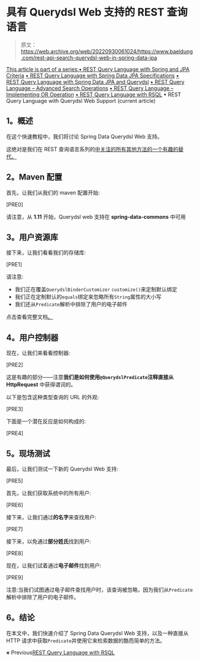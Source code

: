 # 具有 Querydsl Web 支持的 REST 查询语言

> 原文：<https://web.archive.org/web/20220930061024/https://www.baeldung.com/rest-api-search-querydsl-web-in-spring-data-jpa>

[This article is part of a series:](javascript:void(0);)[• REST Query Language with Spring and JPA Criteria](/web/20220701020622/https://www.baeldung.com/rest-search-language-spring-jpa-criteria)
[• REST Query Language with Spring Data JPA Specifications](/web/20220701020622/https://www.baeldung.com/rest-api-search-language-spring-data-specifications)
[• REST Query Language with Spring Data JPA and Querydsl](/web/20220701020622/https://www.baeldung.com/rest-api-search-language-spring-data-querydsl)
[• REST Query Language – Advanced Search Operations](/web/20220701020622/https://www.baeldung.com/rest-api-query-search-language-more-operations)
[• REST Query Language – Implementing OR Operation](/web/20220701020622/https://www.baeldung.com/rest-api-query-search-or-operation)
[• REST Query Language with RSQL](/web/20220701020622/https://www.baeldung.com/rest-api-search-language-rsql-fiql)
• REST Query Language with Querydsl Web Support (current article)

## **1。概述**

在这个快速教程中，我们将讨论 Spring Data Querydsl Web 支持。

这绝对是我们在 REST 查询语言系列的[中关注的所有其他方法的一个有趣的替代。](/web/20220701020622/https://www.baeldung.com/spring-rest-api-query-search-language-tutorial)

## **2。Maven 配置**

首先，让我们从我们的 maven 配置开始:

[PRE0]

请注意，从 **1.11** 开始，Querydsl web 支持在 **spring-data-commons** 中可用

## **3。用户资源库**

接下来，让我们看看我们的存储库:

[PRE1]

请注意:

*   我们正在覆盖`QuerydslBinderCustomizer` `customize()`来定制默认绑定
*   我们正在定制默认的`equals`绑定来忽略所有`String`属性的大小写
*   我们还从`Predicate`解析中排除了用户的电子邮件

点击查看完整文档[。](https://web.archive.org/web/20220701020622/https://docs.spring.io/spring-data/jpa/docs/1.9.0.RELEASE/reference/html/#core.web.type-safe)

## **4。用户控制器**

现在，让我们来看看控制器:

[PRE2]

这是有趣的部分——注意**我们是如何使用`@QuerydslPredicate`注释直接从 HttpRequest** 中获得谓词的。

以下是包含这种类型查询的 URL 的外观:

[PRE3]

下面是一个潜在反应是如何构成的:

[PRE4]

## **5。现场测试**

最后，让我们测试一下新的 Querydsl Web 支持:

[PRE5]

首先，让我们获取系统中的所有用户:

[PRE6]

接下来，让我们通过**的名字**来查找用户:

[PRE7]

接下来，以免通过**部分姓氏**找到用户:

[PRE8]

现在，让我们试着通过**电子邮件**找到用户:

[PRE9]

注意:当我们试图通过电子邮件查找用户时，该查询被忽略，因为我们从`Predicate`解析中排除了用户的电子邮件。

## **6。结论**

在本文中，我们快速介绍了 Spring Data Querydsl Web 支持，以及一种直接从 HTTP 请求中获取`Predicate`并使用它来检索数据的酷而简单的方法。

**«** Previous[REST Query Language with RSQL](/web/20220701020622/https://www.baeldung.com/rest-api-search-language-rsql-fiql)